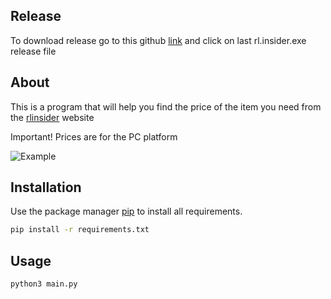 ## Release
To download release go to this github [link](https://github.com/ToGGiHo/rl.insider/releases) and click on last rl.insider.exe release file

## About
This is a program that will help you find the price of the item you need from the [rlinsider](https://rl.insider.gg) website

Important! Prices are for the PC platform

![](https://i.imgur.com/VE8iKJ5.png "Example")
## Installation

Use the package manager [pip](https://pip.pypa.io/en/stable/) to install all requirements.

```bash
pip install -r requirements.txt
```

## Usage

```bash
python3 main.py
```
